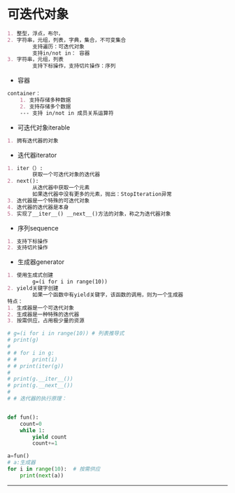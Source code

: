 # 可迭代对象

~~~markdown
1. 整型，浮点，布尔，
2. 字符串，元组，列表，字典，集合，不可变集合
		支持遍历：可迭代对象
		支持in/not in： 容器
3. 字符串，元组，列表
		支持下标操作，支持切片操作：序列
~~~

* 容器

~~~markdown
container：
	1. 支持存储多种数据
	2. 支持存储多个数据
	--- 支持 in/not in 成员关系运算符
~~~

* 可迭代对象iterable

~~~markdown
1. 拥有迭代器的对象
~~~

* 迭代器iterator

~~~markdown
1. iter（）:
		获取一个可迭代对象的迭代器
2. next():
		从迭代器中获取一个元素
		如果迭代器中没有更多的元素，抛出：StopIteration异常
3. 迭代器是一个特殊的可迭代对象
4. 迭代器的迭代器是本身
5. 实现了__iter__() __next__()方法的对象，称之为迭代器对象
~~~

* 序列sequence

~~~markdown
1. 支持下标操作
2. 支持切片操作
~~~

* 生成器generator

~~~markdown
1. 使用生成式创建
		g=(i for i in range(10))
2. yield关键字创建
		如果一个函数中有yield关键字，该函数的调用，则为一个生成器
特点：
1. 生成器是一个可迭代对象
2. 生成器是一种特殊的迭代器
3. 按需供应，占用极少量的资源
~~~

~~~python
# g=(i for i in range(10)) # 列表推导式
# print(g)
#
# # for i in g:
# #     print(i)
# # print(iter(g))
#
# print(g.__iter__())
# print(g.__next__())
#
# # 迭代器的执行原理：


def fun():
    count=0
    while 1:
        yield count
        count+=1

a=fun()
# a:生成器
for i in range(10):  # 按需供应
    print(next(a))
~~~

---

